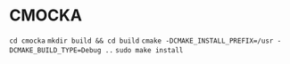 # CMOCKA

`cd cmocka`
`mkdir build && cd build`
`cmake -DCMAKE_INSTALL_PREFIX=/usr -DCMAKE_BUILD_TYPE=Debug ..`
`sudo make install`